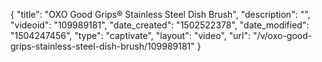 {
    "title": "OXO Good Grips&reg; Stainless Steel Dish Brush",
    "description": "",
    "videoid": "109989181",
    "date_created": "1502522378",
    "date_modified": "1504247456",
    "type": "captivate",
    "layout": "video",
    "url": "\/v\/oxo-good-grips-stainless-steel-dish-brush\/109989181"
}